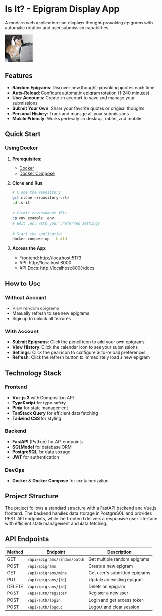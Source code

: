 # Is It? - Epigram Display App

A modern web application that displays thought-provoking epigrams with automatic rotation and user submission capabilities.

<img src="./frontend/public/yicat.jpg" alt="Is It? App" width="90">

## Features

- **Random Epigrams**: Discover new thought-provoking quotes each time
- **Auto-Reload**: Configure automatic epigram rotation (1-240 minutes)
- **User Accounts**: Create an account to save and manage your submissions
- **Submit Your Own**: Share your favorite quotes or original thoughts
- **Personal History**: Track and manage all your submissions
- **Mobile Friendly**: Works perfectly on desktop, tablet, and mobile

## Quick Start

### Using Docker

1. **Prerequisites**:

   - [Docker](https://www.docker.com/get-started)
   - [Docker Compose](https://docs.docker.com/compose/install/)

2. **Clone and Run**:

   ```bash
   # Clone the repository
   git clone <repository-url>
   cd is-it-

   # Create environment file
   cp env.example .env
   # Edit .env with your preferred settings

   # Start the application
   docker-compose up --build
   ```

3. **Access the App**:
   - Frontend: http://localhost:5173
   - API: http://localhost:8000
   - API Docs: http://localhost:8000/docs

## How to Use

### Without Account

- View random epigrams
- Manually refresh to see new epigrams
- Sign up to unlock all features

### With Account

- **Submit Epigrams**: Click the pencil icon to add your own epigrams
- **View History**: Click the calendar icon to see your submissions
- **Settings**: Click the gear icon to configure auto-reload preferences
- **Refresh**: Click the refresh button to immediately load a new epigram

## Technology Stack

### Frontend

- **Vue.js 3** with Composition API
- **TypeScript** for type safety
- **Pinia** for state management
- **TanStack Query** for efficient data fetching
- **Tailwind CSS** for styling

### Backend

- **FastAPI** (Python) for API endpoints
- **SQLModel** for database ORM
- **PostgreSQL** for data storage
- **JWT** for authentication

### DevOps

- **Docker** & **Docker Compose** for containerization

## Project Structure

The project follows a standard structure with a FastAPI backend and Vue.js frontend. The backend handles data storage in PostgreSQL and provides REST API endpoints, while the frontend delivers a responsive user interface with efficient state management and data fetching.

## API Endpoints

| Method | Endpoint                     | Description                   |
| ------ | ---------------------------- | ----------------------------- |
| GET    | `/api/epigrams/random/batch` | Get multiple random epigrams  |
| POST   | `/api/epigrams`              | Create a new epigram          |
| GET    | `/api/epigrams/mine`         | Get user's submitted epigrams |
| PUT    | `/api/epigrams/{id}`         | Update an existing epigram    |
| DELETE | `/api/epigrams/{id}`         | Delete an epigram             |
| POST   | `/api/auth/register`         | Register a new user           |
| POST   | `/api/auth/login`            | Login and get access token    |
| POST   | `/api/auth/logout`           | Logout and clear session      |
